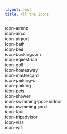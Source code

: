 ```yaml
---
layout: post
title: All the icons!
---
```

<div class="icons row"><div class="col-md-3 col-md-4"><div class="icons__item" data-name="airbnb"><i class="ri-md  icon-airbnb"></i> icon-airbnb</div></div><div class="col-md-3 col-md-4"><div class="icons__item" data-name="airco"><i class="ri-md  icon-airco"></i> icon-airco</div></div><div class="col-md-3 col-md-4"><div class="icons__item" data-name="airport"><i class="ri-md  icon-airport"></i> icon-airport</div></div><div class="col-md-3 col-md-4"><div class="icons__item" data-name="bath"><i class="ri-md  icon-bath"></i> icon-bath</div></div><div class="col-md-3 col-md-4"><div class="icons__item" data-name="bed"><i class="ri-md  icon-bed"></i> icon-bed</div></div><div class="col-md-3 col-md-4"><div class="icons__item" data-name="bookingcom"><i class="ri-md  icon-bookingcom"></i> icon-bookingcom</div></div><div class="col-md-3 col-md-4"><div class="icons__item" data-name="equestrian"><i class="ri-md  icon-equestrian"></i> icon-equestrian</div></div><div class="col-md-3 col-md-4"><div class="icons__item" data-name="golf"><i class="ri-md  icon-golf"></i> icon-golf</div></div><div class="col-md-3 col-md-4"><div class="icons__item" data-name="homeaway"><i class="ri-md  icon-homeaway"></i> icon-homeaway</div></div><div class="col-md-3 col-md-4"><div class="icons__item" data-name="mastercard"><i class="ri-md  icon-mastercard"></i> icon-mastercard</div></div><div class="col-md-3 col-md-4"><div class="icons__item" data-name="parking-o"><i class="ri-md  icon-parking-o"></i> icon-parking-o</div></div><div class="col-md-3 col-md-4"><div class="icons__item" data-name="parking"><i class="ri-md  icon-parking"></i> icon-parking</div></div><div class="col-md-3 col-md-4"><div class="icons__item" data-name="pets"><i class="ri-md  icon-pets"></i> icon-pets</div></div><div class="col-md-3 col-md-4"><div class="icons__item" data-name="shower"><i class="ri-md  icon-shower"></i> icon-shower</div></div><div class="col-md-3 col-md-4"><div class="icons__item" data-name="swimming-pool-indoor"><i class="ri-md  icon-swimming-pool-indoor"></i> icon-swimming-pool-indoor</div></div><div class="col-md-3 col-md-4"><div class="icons__item" data-name="swimming-pool"><i class="ri-md  icon-swimming-pool"></i> icon-swimming-pool</div></div><div class="col-md-3 col-md-4"><div class="icons__item" data-name="taxi"><i class="ri-md  icon-taxi"></i> icon-taxi</div></div><div class="col-md-3 col-md-4"><div class="icons__item" data-name="tripadvisor"><i class="ri-md  icon-tripadvisor"></i> icon-tripadvisor</div></div><div class="col-md-3 col-md-4"><div class="icons__item" data-name="visa"><i class="ri-md  icon-visa"></i> icon-visa</div></div><div class="col-md-3 col-md-4"><div class="icons__item" data-name="wifi"><i class="ri-md  icon-wifi"></i> icon-wifi</div></div></div>